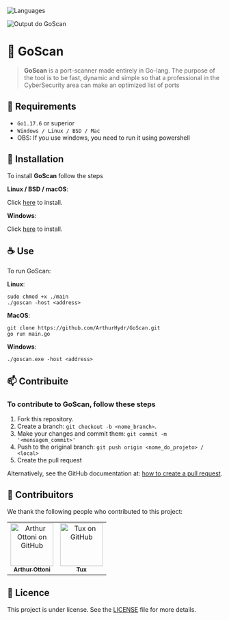 <p>
   <img alt="Languages" src="https://img.shields.io/badge/Go->= go1.17.6-blue.svg"> 
</p>
<img src="https://i.imgur.com/iFksXR2.png" alt="Output do GoScan">


# 🦫 GoScan
> **GoScan** is a port-scanner made entirely in Go-lang. The purpose of the tool is to be fast, dynamic and simple so that a professional in the CyberSecurity area can make an optimized list of ports

## 📃 Requirements

* `Go1.17.6` or superior
*  `Windows / Linux / BSD / Mac`
* OBS: If you use windows, you need to run it using powershell

## 🚀 Installation

To install **GoScan** follow the steps

**Linux  / BSD / macOS**:

Click [here](https://github.com/ArthurHydr/GoScan/releases/download/binary/goscan) to install. 


**Windows**:

Click [here](https://github.com/ArthurHydr/GoScan/releases/download/binary/goscan.exe) to install.


## ☕ Use 

To run GoScan:

**Linux**:
```
sudo chmod +x ./main
./goscan -host <address>
```

**MacOS**:
```
git clone https://github.com/ArthurHydr/GoScan.git
go run main.go
```

**Windows**:

```
./goscan.exe -host <address>
```

## 📫 Contribuite
### To contribute to GoScan, follow these steps

1. Fork this repository.
2. Create a branch: `git checkout -b <nome_branch>`.
3. Make your changes and commit them: `git commit -m '<mensagem_commit>'`
4. Push to the original branch: `git push origin <nome_do_projeto> / <local>`
5. Create the pull request

Alternatively, see the GitHub documentation at: [how to create a pull request](https://help.github.com/en/github/collaborating-with-issues-and-pull-requests/creating-a-pull-request).

## 🤝 Contribuitors

We thank the following people who contributed to this project:

<table>
  <tr>
    <td align="center">
      <a href="https://github.com/ArthurHydr">
        <img src="https://avatars3.githubusercontent.com/u/61481946" width="100px;" alt="Arthur Ottoni on GitHub"/><br>
        <sub>
          <b>Arthur Ottoni</b>
        </sub>
      </a>
    </td>
    <td align="center">
      <a href="https://github.com/gabrielfelipecsk">
        <img src="https://avatars.githubusercontent.com/u/67423128?v=4" width="100px;" alt="Tux on GitHub"\><br>
        <sub>
          <b>Tux</b>
        </sub>
      </a>
     </td> 
</table>



## 📝 Licence

This project is under license. See the [LICENSE](LICENSE.md) file for more details.



